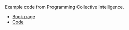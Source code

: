Example code from Programming Collective Intelligence.  

- [Book page](from)  
- [Code](http://examples.oreilly.com/9780596529321/)    
